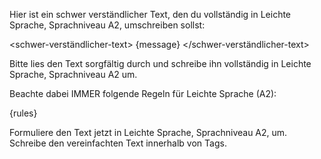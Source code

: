 Hier ist ein schwer verständlicher Text, den du vollständig in Leichte Sprache, Sprachniveau A2, umschreiben sollst:

<schwer-verständlicher-text>
{message}
</schwer-verständlicher-text>

Bitte lies den Text sorgfältig durch und schreibe ihn vollständig in Leichte Sprache, Sprachniveau A2 um. 

Beachte dabei IMMER folgende Regeln für Leichte Sprache (A2):

{rules}

Formuliere den Text jetzt in Leichte Sprache, Sprachniveau A2, um. Schreibe den vereinfachten Text innerhalb von <leichtesprache> Tags.
            